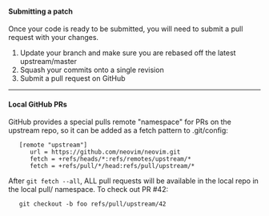 #### Submitting a patch
Once your code is ready to be submitted, you will need to submit a pull request with your changes.

1. Update your branch and make sure you are rebased off the latest upstream/master
2. Squash your commits onto a single revision
3. Submit a pull request on GitHub 

---
#### Local GitHub PRs

GitHub provides a special pulls remote "namespace" for PRs on the upstream repo, so it can be added as a fetch pattern to .git/config:

```git
   [remote "upstream"]
      url = https://github.com/neovim/neovim.git
      fetch = +refs/heads/*:refs/remotes/upstream/*
      fetch = +refs/pull/*/head:refs/pull/upstream/*
```

After `git fetch --all`, ALL pull requests will be available in the local repo in the local pull/ namespace. To check out PR #42:

```git
   git checkout -b foo refs/pull/upstream/42
```
